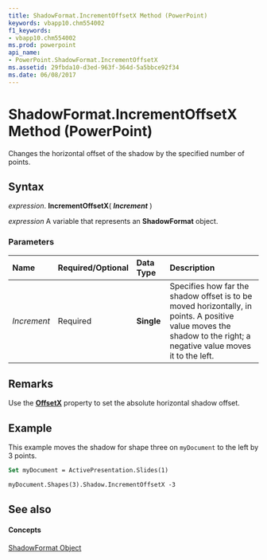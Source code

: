 ```yaml
---
title: ShadowFormat.IncrementOffsetX Method (PowerPoint)
keywords: vbapp10.chm554002
f1_keywords:
- vbapp10.chm554002
ms.prod: powerpoint
api_name:
- PowerPoint.ShadowFormat.IncrementOffsetX
ms.assetid: 29fbda10-d3ed-963f-364d-5a5bbce92f34
ms.date: 06/08/2017
---
```



# ShadowFormat.IncrementOffsetX Method (PowerPoint)

Changes the horizontal offset of the shadow by the specified number of points. 


## Syntax

 _expression_. **IncrementOffsetX**( **_Increment_** )

 _expression_ A variable that represents an **ShadowFormat** object.


### Parameters



|**Name**|**Required/Optional**|**Data Type**|**Description**|
|:-----|:-----|:-----|:-----|
| _Increment_|Required|**Single**|Specifies how far the shadow offset is to be moved horizontally, in points. A positive value moves the shadow to the right; a negative value moves it to the left.|

## Remarks

Use the  **[OffsetX](PowerPoint.ShadowFormat.OffsetX.md)** property to set the absolute horizontal shadow offset.


## Example

This example moves the shadow for shape three on  `myDocument` to the left by 3 points.


```vb
Set myDocument = ActivePresentation.Slides(1)

myDocument.Shapes(3).Shadow.IncrementOffsetX -3
```


## See also


#### Concepts


[ShadowFormat Object](PowerPoint.ShadowFormat.md)


